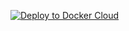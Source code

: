 [![Deploy to Docker Cloud](https://files.cloud.docker.com/images/deploy-to-dockercloud.svg)](https://cloud.docker.com/stack/deploy/?repo=https://gitlab.algotrader.ch/development/algotrader/tree/develop)
